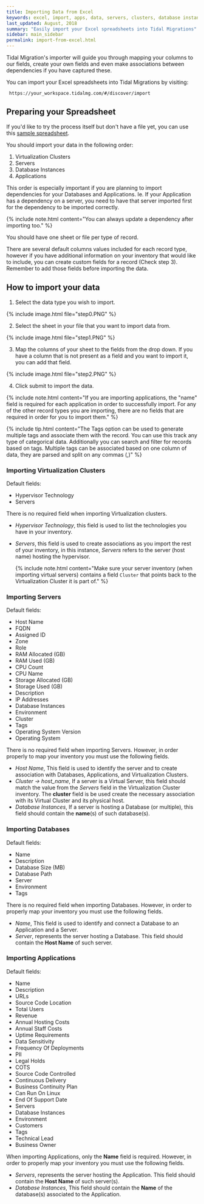 ```yaml
---
title: Importing Data from Excel
keywords: excel, import, apps, data, servers, clusters, database instances
last_updated: August, 2018
summary: "Easily import your Excel spreadsheets into Tidal Migrations"
sidebar: main_sidebar
permalink: import-from-excel.html
---
```


Tidal Migration's importer will guide you through mapping your columns to our fields,
create your own fields and even make associations between dependencies
if you have captured these.

You can import your Excel spreadsheets into Tidal Migrations by visiting:

`` https://your_workspace.tidalmg.com/#/discover/import``


## Preparing your Spreadsheet

If you'd like to try the process itself but don't have a file yet, you can use this <a href="https://s3.ca-central-1.amazonaws.com/tidal.assets/inventory_data.xlsx">sample spreadsheet</a>.

You should import your data in the following order:

1. Virtualization Clusters
2. Servers
3. Database Instances
4. Applications

This order is especially important if you are planning to import dependencies for your Databases and Applications.
Ie. If your Application has a dependency on a server, you need to have that server imported first for the dependency to be imported correctly.

{% include note.html content="You can always update a dependency after importing too."  %}

You should have one sheet or file per type of record.

There are several default columns values included for each record type, 
however if you have additional information on your inventory that would like to include, you can create custom fields for a record (Check step 3). 
Remember to add those fields before importing the data.

## How to import your data

1. Select the data type you wish to import.

{% include image.html file="step0.PNG" %}

2. Select the sheet in your file that you want to import data from.

{% include image.html file="step1.PNG" %}

3.  Map the columns of your sheet to the fields from the drop down. If you have a column that is not present as a field and you want to import it, you can add that field.

{% include image.html file="step2.PNG" %}

4. Click submit to import the data.

{% include note.html content="If you are importing applications, the "name" field is required for each application in order to successfully import. For any of the other record types you are importing, there are no fields that are required in order for you to import them." %}

{% include tip.html content="The Tags option can be used to generate multiple tags and associate them with the record. You can use this track any type of categorical data. Additionally you can search and filter for records based on tags. Multiple tags can be associated based on one column of data, they are parsed and split on any commas (,)" %}

### Importing Virtualization Clusters

Default fields:
- Hypervisor Technology
- Servers

There is no required field when importing Virtualization clusters. 

* _Hypervisor Technology_, this field is used to list the technologies you have in your inventory. 

* _Servers_, this field is used to create associations as you import the rest of your inventory, in this instance, _Servers_ refers to the server (host name) hosting the hypervisor.

    {% include note.html content="Make sure your server inventory (when importing virtual servers) contains a field `Cluster` that points back to the Virtualization Cluster it is part of." %}



### Importing Servers

Default fields:
- Host Name
- FQDN
- Assigned ID
- Zone
- Role
- RAM Allocated (GB)
- RAM Used (GB)
- CPU Count
- CPU Name
- Storage Allocated (GB)
- Storage Used (GB)
- Description
- IP Addresses
- Database Instances
- Environment
- Cluster
- Tags
- Operating System Version
- Operating System


There is no required field when importing Servers. However, in order properly to map your inventory you must use the following fields.
* _Host Name_, This field is used to identify the server and to create association with Databases, Applications, and Virtualization Clusters.
* _Cluster -> host_name_, If a server is a Virtual Server, this field should match the value from the _Servers_ field in the Virtualization Cluster inventory. The **cluster** field is be used create the necessary association with its Virtual Cluster and its physical host.
* _Database Instances_, If a server is hosting a Database (or multiple), this field should contain the **name**(s) of such database(s).


### Importing Databases

Default fields:
- Name
- Description
- Database Size (MB)
- Database Path
- Server
- Environment
- Tags

There is no required field when importing Databases. However, in order to properly map your inventory you must use the following fields.
* _Name_, This field is used to identify and connect a Database to an Application and a Server.
* _Server_, represents the server hosting a Database. This field should contain the **Host Name** of such server.


### Importing Applications

Default fields:
- Name
- Description
- URLs
- Source Code Location
- Total Users
- Revenue
- Annual Hosting Costs
- Annual Staff Costs
- Uptime Requirements
- Data Sensitivity
- Frequency Of Deployments
- PII
- Legal Holds
- COTS
- Source Code Controlled
- Continuous Delivery
- Business Continuity Plan
- Can Run On Linux
- End Of Support Date
- Servers
- Database Instances
- Environment
- Customers
- Tags
- Technical Lead
- Business Owner

When importing Applications, only the **Name** field is required. However, in order to properly map your inventory you must use the following fields.
* _Servers_, represents the server hosting the Application. This field should contain the **Host Name** of such server(s).
* _Database Instances_, This field should contain the **Name** of the database(s) associated to the Application.
